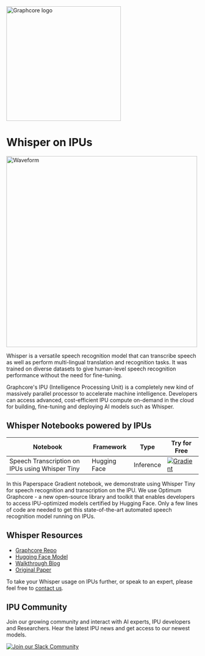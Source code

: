 <picture>
  <source media="(prefers-color-scheme: dark)" srcset="https://user-images.githubusercontent.com/81682248/226963550-21eaaf59-ee3c-49a9-8e75-b76d740ddd09.png">
  <img width="300" alt="Graphcore logo" src="https://user-images.githubusercontent.com/81682248/226963440-9cae0ac4-ebf5-407a-9870-5679e434cada.png">
</picture>

# Whisper on IPUs
<img width="500" alt="Waveform" src="https://github.com/graphcore/whisper/assets/81682248/ccc589de-55ee-4faf-b1da-08893f98a924">

Whisper is a versatile speech recognition model that can transcribe speech as well as perform multi-lingual translation and recognition tasks. It was trained on diverse datasets to give human-level speech recognition performance without the need for fine-tuning.

Graphcore's IPU (Intelligence Processing Unit) is a completely new kind of massively parallel processor to accelerate machine intelligence. Developers can access advanced, cost-efficient IPU compute on-demand in the cloud for building, fine-tuning and deploying AI models such as Whisper.


## Whisper Notebooks powered by IPUs

| Notebook | Framework | Type | Try for Free 
| ------------- | ------------- | ------------- | ------------- |
| Speech Transcription on IPUs using Whisper Tiny | Hugging Face | Inference | [![Gradient](https://assets.paperspace.io/img/gradient-badge.svg)](https://ipu.dev/RxNoMC)

In this Paperspace Gradient notebook, we demonstrate using Whisper Tiny for speech recognition and transcription on the IPU. We use Optimum Graphcore - a new open-source library and toolkit that enables developers to access IPU-optimized models certified by Hugging Face. Only a few lines of code are needed to get this state-of-the-art automated speech recognition model running on IPUs. 


## Whisper Resources

* [Graphcore Repo](https://github.com/graphcore/Gradient-HuggingFace/tree/main/early-access/whisper)
* [Hugging Face Model](https://huggingface.co/Graphcore/whisper-tiny-ipu)
* [Walkthrough Blog](https://www.graphcore.ai/posts/how-to-use-openais-whisper-for-speech-recognition)
* [Original Paper](https://arxiv.org/abs/2212.04356)

To take your Whisper usage on IPUs further, or speak to an expert, please feel free to [contact us](https://www.graphcore.ai/speak-to-an-expert-whisper-ai).

## IPU Community

Join our growing community and interact with AI experts, IPU developers and Researchers. Hear the latest IPU news and get access to our newest models.

[![Join our Slack Community](https://img.shields.io/badge/Slack-Join%20Graphcore's%20Community-blue?style=flat-square&logo=slack)](https://www.graphcore.ai/join-community)
